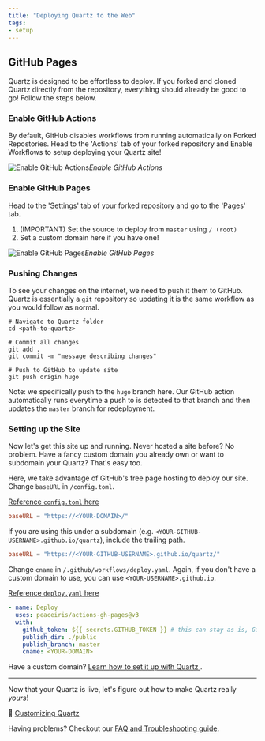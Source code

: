 ```yaml
---
title: "Deploying Quartz to the Web"
tags:
- setup
---
```


## GitHub Pages
Quartz is designed to be effortless to deploy. If you forked and cloned Quartz directly from the repository, everything should already be good to go! Follow the steps below.

### Enable GitHub Actions
By default, GitHub disables workflows from running automatically on Forked Repostories. Head to the 'Actions' tab of your forked repository and Enable Workflows to setup deploying your Quartz site!

![Enable GitHub Actions](/notes/images/github-actions.png)*Enable GitHub Actions*

### Enable GitHub Pages

Head to the 'Settings' tab of your forked repository and go to the 'Pages' tab.

1. (IMPORTANT) Set the source to deploy from `master` using `/ (root)`
2. Set a custom domain here if you have one!

![Enable GitHub Pages](/notes/images/github-pages.png)*Enable GitHub Pages*

### Pushing Changes
To see your changes on the internet, we need to push it them to GitHub. Quartz is essentially a `git` repository so updating it is the same workflow as you would follow as normal.

```shell
# Navigate to Quartz folder
cd <path-to-quartz>

# Commit all changes
git add .
git commit -m "message describing changes"

# Push to GitHub to update site
git push origin hugo
```

Note: we specifically push to the `hugo` branch here. Our GitHub action automatically runs everytime a push to is detected to that branch and then updates the `master` branch for redeployment.

### Setting up the Site
Now let's get this site up and running. Never hosted a site before? No problem. Have a fancy custom domain you already own or want to subdomain your Quartz? That's easy too.

Here, we take advantage of GitHub's free page hosting to deploy our site. Change `baseURL` in `/config.toml`.

[Reference `config.toml` here](https://github.com/jackyzha0/quartz/blob/hugo/config.toml)

```toml
baseURL = "https://<YOUR-DOMAIN>/"
```

If you are using this under a subdomain (e.g. `<YOUR-GITHUB-USERNAME>.github.io/quartz`), include the trailing path.

```toml
baseURL = "https://<YOUR-GITHUB-USERNAME>.github.io/quartz/"
```

Change `cname` in `/.github/workflows/deploy.yaml`. Again, if you don't have a custom domain to use, you can use `<YOUR-USERNAME>.github.io`.

[Reference `deploy.yaml` here](https://github.com/jackyzha0/quartz/blob/hugo/.github/workflows/deploy.yaml)

```yaml
- name: Deploy  
  uses: peaceiris/actions-gh-pages@v3  
  with:  
	github_token: ${{ secrets.GITHUB_TOKEN }} # this can stay as is, GitHub fills this in for us!
	publish_dir: ./public  
	publish_branch: master
	cname: <YOUR-DOMAIN>
```

Have a custom domain? [Learn how to set it up with Quartz ](notes/custom%20Domain.md).

---

Now that your Quartz is live, let's figure out how to make Quartz really *yours*!

🎨 [Customizing Quartz](first%20page.md)

Having problems? Checkout our [FAQ and Troubleshooting guide](notes/troubleshooting.md).
